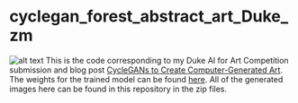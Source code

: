 # cyclegan_forest_abstract_art_Duke_zm
![alt text](https://cdn-images-1.medium.com/max/1600/1*CX690BeurSxHFJPSiGW1ow.png)
This is the code corresponding to my Duke AI for Art Competition submission and blog post [CycleGANs to Create Computer-Generated Art](https://towardsdatascience.com/cyclegans-to-create-computer-generated-art-161082601709). The weights for the trained model can be found [here](https://www.dropbox.com/sh/u0bt5ws99rkm6qv/AACwLG_rQ6XrHv-Z7z3xN3tfa?dl=0). All of the generated images here can be found in this repository in the zip files.
